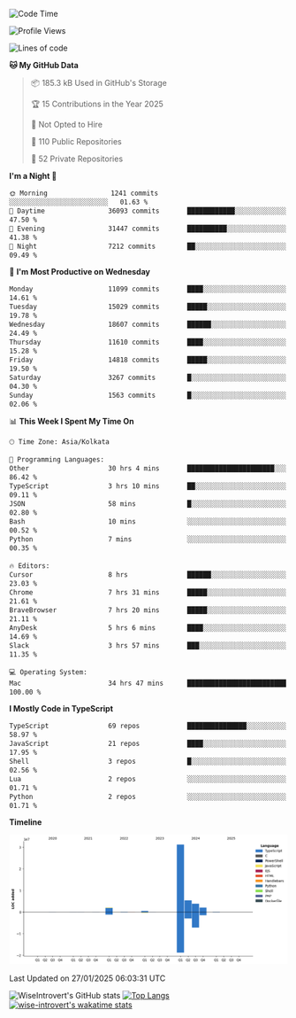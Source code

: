 <!--START_SECTION:waka-->
![Code Time](http://img.shields.io/badge/Code%20Time-2%2C170%20hrs%2015%20mins-blue)

![Profile Views](http://img.shields.io/badge/Profile%20Views-0-blue)

![Lines of code](https://img.shields.io/badge/From%20Hello%20World%20I%27ve%20Written-45.7%20million%20lines%20of%20code-blue)

**🐱 My GitHub Data** 

> 📦 185.3 kB Used in GitHub's Storage 
 > 
> 🏆 15 Contributions in the Year 2025
 > 
> 🚫 Not Opted to Hire
 > 
> 📜 110 Public Repositories 
 > 
> 🔑 52 Private Repositories 
 > 
**I'm a Night 🦉** 

```text
🌞 Morning                1241 commits        ░░░░░░░░░░░░░░░░░░░░░░░░░   01.63 % 
🌆 Daytime                36093 commits       ████████████░░░░░░░░░░░░░   47.50 % 
🌃 Evening                31447 commits       ██████████░░░░░░░░░░░░░░░   41.38 % 
🌙 Night                  7212 commits        ██░░░░░░░░░░░░░░░░░░░░░░░   09.49 % 
```
📅 **I'm Most Productive on Wednesday** 

```text
Monday                   11099 commits       ████░░░░░░░░░░░░░░░░░░░░░   14.61 % 
Tuesday                  15029 commits       █████░░░░░░░░░░░░░░░░░░░░   19.78 % 
Wednesday                18607 commits       ██████░░░░░░░░░░░░░░░░░░░   24.49 % 
Thursday                 11610 commits       ████░░░░░░░░░░░░░░░░░░░░░   15.28 % 
Friday                   14818 commits       █████░░░░░░░░░░░░░░░░░░░░   19.50 % 
Saturday                 3267 commits        █░░░░░░░░░░░░░░░░░░░░░░░░   04.30 % 
Sunday                   1563 commits        █░░░░░░░░░░░░░░░░░░░░░░░░   02.06 % 
```


📊 **This Week I Spent My Time On** 

```text
🕑︎ Time Zone: Asia/Kolkata

💬 Programming Languages: 
Other                    30 hrs 4 mins       ██████████████████████░░░   86.42 % 
TypeScript               3 hrs 10 mins       ██░░░░░░░░░░░░░░░░░░░░░░░   09.11 % 
JSON                     58 mins             █░░░░░░░░░░░░░░░░░░░░░░░░   02.80 % 
Bash                     10 mins             ░░░░░░░░░░░░░░░░░░░░░░░░░   00.52 % 
Python                   7 mins              ░░░░░░░░░░░░░░░░░░░░░░░░░   00.35 % 

🔥 Editors: 
Cursor                   8 hrs               ██████░░░░░░░░░░░░░░░░░░░   23.03 % 
Chrome                   7 hrs 31 mins       █████░░░░░░░░░░░░░░░░░░░░   21.61 % 
BraveBrowser             7 hrs 20 mins       █████░░░░░░░░░░░░░░░░░░░░   21.11 % 
AnyDesk                  5 hrs 6 mins        ████░░░░░░░░░░░░░░░░░░░░░   14.69 % 
Slack                    3 hrs 57 mins       ███░░░░░░░░░░░░░░░░░░░░░░   11.35 % 

💻 Operating System: 
Mac                      34 hrs 47 mins      █████████████████████████   100.00 % 
```

**I Mostly Code in TypeScript** 

```text
TypeScript               69 repos            ███████████████░░░░░░░░░░   58.97 % 
JavaScript               21 repos            ████░░░░░░░░░░░░░░░░░░░░░   17.95 % 
Shell                    3 repos             █░░░░░░░░░░░░░░░░░░░░░░░░   02.56 % 
Lua                      2 repos             ░░░░░░░░░░░░░░░░░░░░░░░░░   01.71 % 
Python                   2 repos             ░░░░░░░░░░░░░░░░░░░░░░░░░   01.71 % 
```



**Timeline**

![Lines of Code chart](https://raw.githubusercontent.com/wise-introvert/wise-introvert/master/assets/bar_graph.png)


 Last Updated on 27/01/2025 06:03:31 UTC
<!--END_SECTION:waka-->

![WiseIntrovert's GitHub stats](https://github-readme-stats.vercel.app/api?username=wise-introvert&count_private=true&show_icons=true)
[![Top Langs](https://github-readme-stats.vercel.app/api/top-langs/?username=wise-introvert&langs_count=10)](https://github.com/anuraghazra/github-readme-stats)
[![wise-introvert's wakatime stats](https://github-readme-stats.vercel.app/api/wakatime?username=wiseintrovert)](https://github.com/anuraghazra/github-readme-stats)
